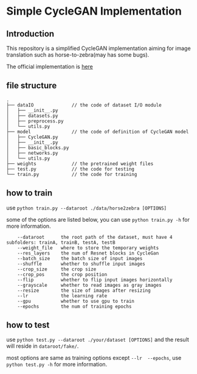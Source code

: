# Simple CycleGAN Implementation
## Introduction
This repository is a simplified CycleGAN implementation aiming for image translation
such as horse-to-zebra(may has some bugs).

The official implementation is [here](https://github.com/junyanz/pytorch-CycleGAN-and-pix2pix.git)
## file structure
```
.
├── dataIO              // the code of dataset I/O module 
│   ├── __init__.py
│   ├── datasets.py
│   ├── preprocess.py
│   └── utils.py
├── model               // the code of definition of CycleGAN model
│   ├── CycleGAN.py
│   ├── __init__.py
│   ├── basic_blocks.py
│   ├── networks.py
│   └── utils.py
├── weights             // the pretrained weight files
├── test.py             // the code for testing
└── train.py            // the code for training
```
## how to train
use `python train.py --dataroot ./data/horse2zebra [OPTIONS]`

some of the options are listed below, you can use `python train.py -h` for more information.
```
    --dataroot      the root path of the dataset, must have 4 subfolders: trainA, trainB, testA, testB
    --weight_file   where to store the temporary weights
    --res_layers    the num of Resnet blocks in CycleGan
    --batch_size    the batch size of input images
    --shuffle       whether to shuffle input images
    --crop_size     the crop size
    --crop_pos      the crop position
    --flip          whether to flip input images horizontally
    --grayscale     whether to read images as gray images
    --resize        the size of images after resizing
    --lr            the learning rate
    --gpu           whether to use gpu to train
    --epochs        the num of training epochs
```

## how to test
use `python test.py --dataroot ./your/dataset [OPTIONS]` and the result will reside in `dataroot/fake/`.

most options are same as training options except `--lr  --epochs`, use `python test.py -h` for more information.



